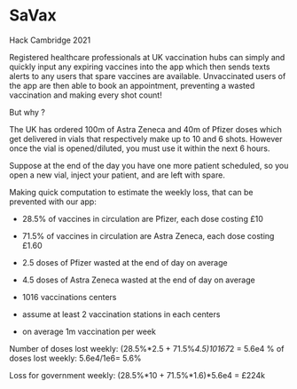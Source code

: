# SaVax
Hack Cambridge 2021

Registered healthcare professionals at UK vaccination hubs can simply and quickly input any expiring vaccines into the app which then sends texts alerts to any users that spare vaccines are available. Unvaccinated users of the app are then able to book an appointment, preventing a wasted vaccination and making every shot count!

But why ?

The UK has ordered 100m of Astra Zeneca and 40m of Pfizer doses which get delivered in vials that respectively make up to 10 and 6 shots. However once the vial is opened/diluted, you must use it within the next 6 hours.

Suppose at the end of the day you have one more patient scheduled, so you open a new vial, inject your patient, and are left with spare. 

Making quick computation to estimate the weekly loss, that can be prevented with our app:

- 28.5% of vaccines in circulation are Pfizer, each dose costing £10
- 71.5% of vaccines in circulation are Astra Zeneca, each dose costing £1.60

- 2.5 doses of Pfizer wasted at the end of day on average
- 4.5 doses of Astra Zeneca wasted at the end of day on average

- 1016 vaccinations centers
- assume at least 2 vaccination stations in each centers
- on average 1m vaccination per week

Number of doses lost weekly: (28.5%*2.5 + 71.5%*4.5)*1016*7*2 = 5.6e4
% of doses lost weekly: 5.6e4/1e6= 5.6%

Loss for government weekly: (28.5%*10 + 71.5%*1.6)*5.6e4 = £224k


